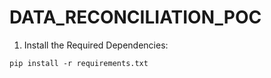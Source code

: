 # DATA_RECONCILIATION_POC

1. Install the Required Dependencies:

``` pip install -r requirements.txt ```